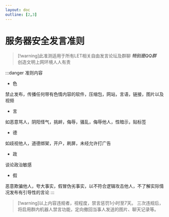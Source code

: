 ```yaml
---
layout: doc
outline: [2,3]
---
```


# 服务器安全发言准则

> [!warning]此准测适用于所有LET相关自由发言论坛及群聊
> ***特别是QQ群***<br>
> 创造文明上网环境人人有责

:::danger 准则内容
- 色
  
禁止发布，传播任何带有色情内容的软件，压缩包，网站，言语，链接，图片以及视频
- 言
  
如恶意骂人，阴阳怪气，挑衅，侮辱，骚乱，侮辱他人，性暗示，贴标签
- 德
  
如歧视他人，道德绑架，开户，刷屏，未经允许打广告
- 政
  
谈论政治敏感
- 假
  
恶意欺骗他人，夸大事实，假冒伪劣事实，以不符合逻辑攻击他人，不了解实际情况发布有引导性的言论
:::

> [!warning]以上内容违规者，视程度，禁言惩罚1小时至7天。
> 三次违规后，将启用群内机器人禁言功能，定向撤回当事人发送的图片、聊天记录等。
